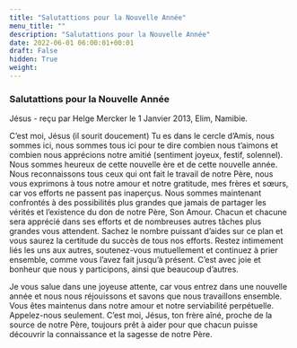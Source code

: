 ```yaml
---
title: "Salutattions pour la Nouvelle Année"
menu_title: ""
description: "Salutattions pour la Nouvelle Année"
date: 2022-06-01 06:00:01+00:01
draft: False
hidden: True
weight:
---
```

### Salutattions pour la Nouvelle Année

Jésus - reçu par Helge Mercker le 1 Janvier 2013, Elim, Namibie.

C’est moi, Jésus (il sourit doucement) Tu es dans le cercle d’Amis, nous sommes ici, nous sommes tous ici pour te dire combien nous t’aimons et combien nous apprécions notre amitié (sentiment joyeux, festif, solennel). Nous sommes heureux de cette nouvelle ère et de cette nouvelle année. Nous reconnaissons tous ceux qui ont fait le travail de notre Père, nous vous exprimons à tous notre amour et notre gratitude, mes frères et sœurs, car vos efforts ne passent pas inaperçus. Nous sommes maintenant confrontés à des possibilités plus grandes que jamais de partager les vérités et l’existence du don de notre Père, Son Amour. Chacun et chacune sera apprécié dans ses efforts et de nombreuses autres tâches plus grandes vous attendent. Sachez le nombre puissant d’aides sur ce plan et vous saurez la certitude du succès de tous nos efforts. Restez intimement liés les uns aux autres, soutenez-vous mutuellement et continuez à prier ensemble, comme vous l’avez fait jusqu’à présent. C’est avec joie et bonheur que nous y participons, ainsi que beaucoup d’autres.

Je vous salue dans une joyeuse attente, car vous entrez dans une nouvelle année et nous nous réjouissons et savons que nous travaillons ensemble. Vous êtes maintenus dans notre amour et notre serviabilité perpétuelle. Appelez-nous seulement. C’est moi, Jésus, ton frère aîné, proche de la source de notre Père, toujours prêt à aider pour que chacun puisse découvrir la connaissance et la sagesse de notre Père.
